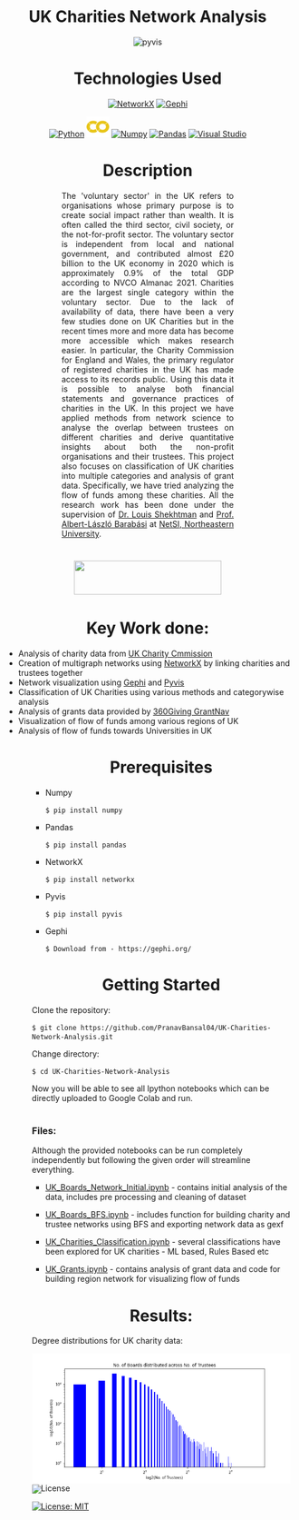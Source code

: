 

<h1 align="center">UK Charities Network Analysis</h1>


<p align="center">
<img src="https://github.com/PranavBansal04/UK-Charities-Network-Analysis/blob/master/outputs/gif.gif?raw=true" title="pyvis" height="300">
</p>


<h1 align="center">Technologies Used</h1>
<p align="center">
<a href="https://networkx.org/" target="_blank" rel="noreferrer"><img src="https://networkx.org/_static/networkx_logo.svg" width="150" height="36" alt="NetworkX" /></a>
<a href="https://gephi.org" target="_blank" rel="noreferrer"><img src="https://gephi.org/images/logo.png" width="150" height="36" alt="Gephi" /></a>
</p>


<p align="center">
<a href="https://www.python.org/" target="_blank" rel="noreferrer"><img src="https://raw.githubusercontent.com/danielcranney/readme-generator/main/public/icons/skills/python-colored.svg" width="36" height="36" alt="Python" /></a>
<a href="" target="_blank" rel="noreferrer"><img src="https://raw.githubusercontent.com/PranavBansal04/UK-Charities-Network-Analysis/46bf18ca9aa275008037f108dcae883385b81d6e/outputs/colab-icon.svg" width="40" height="36" alt="Colab" /></a>
<a href="https://numpy.org/" target="_blank" rel="noreferrer"><img src="https://numpy.org/doc/stable/_static/numpylogo.svg" width="100" height="40" alt="Numpy" /></a>
<a href="https://pandas.pydata.org/" target="_blank" rel="noreferrer"><img src="https://pandas.pydata.org/static/img/pandas_white.svg" width="100" height="38" alt="Pandas" /></a>
<a href="https://code.visualstudio.com/" target="_blank" rel="noreferrer"><img src="https://upload.wikimedia.org/wikipedia/commons/thumb/9/9a/Visual_Studio_Code_1.35_icon.svg/768px-Visual_Studio_Code_1.35_icon.svg.png?20210804221519" width="36" height="36" alt="Visual Studio" /></a>
</p>

# 
# 

<h1 align="center"> Description</h1>
<p align="center">
    <div style="text-align: justify; text-justify: newspaper; margin: 5px 100px">
        The 'voluntary sector' in the UK refers to organisations whose primary purpose is to create social impact
        rather than wealth. It is often called the third sector, civil society, or the not-for-profit sector. The voluntary
        sector is independent from local and national government, and contributed almost £20 billion to the UK
        economy in 2020 which is approximately 0.9% of the total GDP according to NVCO Almanac 2021.
        Charities are the largest single category within the voluntary sector. Due to the lack of availability of data, there have
        been a very few studies done on UK Charities but in the recent times more and more data has become more accessible which makes
        research easier. In particular, the Charity Commission for England and Wales, the primary regulator of registered charities in 
        the UK has made access to its records public. Using this data it is possible to analyse both financial statements and governance
        practices of charities in the UK. In this project we have applied methods from network science to analyse the
        overlap between trustees on different charities and derive quantitative insights about both the non-profit
        organisations and their trustees. This project also focuses on classification of UK charities into multiple categories
        and analysis of grant data. Specifically, we have tried analyzing the flow of funds among these charities. All the research
        work has been done under the supervision of <a href="https://cos.northeastern.edu/people/louis-shekhtman/">Dr. Louis Shekhtman</a> and 
        <a href="https://www.khoury.northeastern.edu/people/albert-laszlo-barabasi/">Prof. Albert-László Barabási</a> at <a href="https://www.networkscienceinstitute.org/">NetSI, Northeastern University</a>.
    </div>
</p>

#
<div align="center" style="margin:20px 0px">
        <img src="https://uploads-ssl.webflow.com/5c9104426f6f88af009ef3ad/5d83de8fdb4091605831e95d_NU_NetworkScienceInstitute_RGB-01-p-500.png" width="260" height="60">
</div>


#
#
<h1 align="center">Key Work done:</h1>

<ul>

<li>Analysis of charity data from <a href="https://www.gov.uk/government/organisations/charity-commission">UK Charity Cmmission</a></li>

<li>Creation of multigraph networks using <a href="https://networkx.org/">NetworkX</a> by linking charities and trustees together</li>

<li>Network visualization using <a href="https://gephi.org/">Gephi</a> and <a href="https://pyvis.readthedocs.io/en/latest/introduction.html#">Pyvis</a></li>

<li>Classification of UK Charities using various methods and categorywise analysis</li>

<li>Analysis of grants data provided by <a href="https://grantnav.threesixtygiving.org/#">360Giving GrantNav</a></li>

<li>Visualization of flow of funds among various regions of UK</li>

<li>Analysis of flow of funds towards Universities in UK</li>

<ul>

#
<h1 align="center">Prerequisites</h1>

<ul>
<li>Numpy</li>

    $ pip install numpy

<li>Pandas</li>

    $ pip install pandas

<li>NetworkX</li>

    $ pip install networkx

<li>Pyvis</li>

    $ pip install pyvis

<li>Gephi</li>

    $ Download from - https://gephi.org/

</ul>

#
<h1 align="center">Getting Started</h1>

Clone the repository:

    $ git clone https://github.com/PranavBansal04/UK-Charities-Network-Analysis.git

Change directory:

    $ cd UK-Charities-Network-Analysis


Now you will be able to see all Ipython notebooks which can be directly uploaded to Google Colab and run.

#

<h3>Files:</h3>

Although the provided notebooks can be run completely independently but following the given order will streamline everything.

- <a href="https://github.com/PranavBansal04/UK-Charities-Network-Analysis/blob/master/UK_Boards_Network_Initial.ipynb">UK_Boards_Network_Initial.ipynb</a> - contains initial analysis of the data, includes pre processing and cleaning of dataset

- <a href="https://github.com/PranavBansal04/UK-Charities-Network-Analysis/blob/master/UK_Boards_BFS.ipynb">UK_Boards_BFS.ipynb</a> - includes function for building charity and trustee networks using BFS and exporting network data as gexf

- <a href="https://github.com/PranavBansal04/UK-Charities-Network-Analysis/blob/master/UK_Charities_Classification.ipynb">UK_Charities_Classification.ipynb</a> - several classifications have been explored for UK charities - ML based, Rules Based etc

- <a href="https://github.com/PranavBansal04/UK-Charities-Network-Analysis/blob/master/UK_Grants.ipynb">UK_Grants.ipynb</a> - contains analysis of grant data and code for building region network for visualizing flow of funds

#

<h1 align="center">Results:</h1>

Degree distributions for UK charity data:

<img align="center" src="https://github.com/PranavBansal04/UK-Charities-Network-Analysis/blob/master/outputs/boards_over_trustees.png?raw=true">
<img align="center" src="https://github.com/PranavBansal04/UK-Charities-Network-Analysis/blob/master/outputs/trustees_over_boards.png?raw=true>


## License

[![License: MIT](https://img.shields.io/badge/License-MIT-red.svg)](https://opensource.org/licenses/MIT)